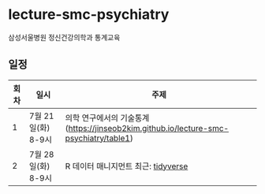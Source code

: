 # lecture-smc-psychiatry

삼성서울병원 정신건강의학과 통계교육 


## 일정 

|회차| 일시  | 주제  |
|---|---|---|
|1| 7월 21일(화) 8-9시  | 의학 연구에서의 기술통계(https://jinseob2kim.github.io/lecture-smc-psychiatry/table1)  |
|2|  7월 28일(화) 8-9시 |  R 데이터 매니지먼트 최근: [tidyverse](https://jinseob2kim.github.io/lecture-smc-psychiatry/regression) |
